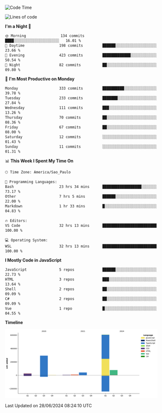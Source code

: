 <!--START_SECTION:waka-->
![Code Time](http://img.shields.io/badge/Code%20Time-2%2C582%20hrs%2025%20mins-blue)

![Lines of code](https://img.shields.io/badge/From%20Hello%20World%20I%27ve%20Written-1.0%20million%20lines%20of%20code-blue)

**I'm a Night 🦉** 

```text
🌞 Morning                134 commits         ████░░░░░░░░░░░░░░░░░░░░░   16.01 % 
🌆 Daytime                198 commits         ██████░░░░░░░░░░░░░░░░░░░   23.66 % 
🌃 Evening                423 commits         █████████████░░░░░░░░░░░░   50.54 % 
🌙 Night                  82 commits          ██░░░░░░░░░░░░░░░░░░░░░░░   09.80 % 
```
📅 **I'm Most Productive on Monday** 

```text
Monday                   333 commits         ██████████░░░░░░░░░░░░░░░   39.78 % 
Tuesday                  233 commits         ███████░░░░░░░░░░░░░░░░░░   27.84 % 
Wednesday                111 commits         ███░░░░░░░░░░░░░░░░░░░░░░   13.26 % 
Thursday                 70 commits          ██░░░░░░░░░░░░░░░░░░░░░░░   08.36 % 
Friday                   67 commits          ██░░░░░░░░░░░░░░░░░░░░░░░   08.00 % 
Saturday                 12 commits          ░░░░░░░░░░░░░░░░░░░░░░░░░   01.43 % 
Sunday                   11 commits          ░░░░░░░░░░░░░░░░░░░░░░░░░   01.31 % 
```


📊 **This Week I Spent My Time On** 

```text
🕑︎ Time Zone: America/Sao_Paulo

💬 Programming Languages: 
Bash                     23 hrs 34 mins      ██████████████████░░░░░░░   73.17 % 
Other                    7 hrs 5 mins        ██████░░░░░░░░░░░░░░░░░░░   22.00 % 
Markdown                 1 hr 33 mins        █░░░░░░░░░░░░░░░░░░░░░░░░   04.83 % 

🔥 Editors: 
VS Code                  32 hrs 13 mins      █████████████████████████   100.00 % 

💻 Operating System: 
WSL                      32 hrs 13 mins      █████████████████████████   100.00 % 
```

**I Mostly Code in JavaScript** 

```text
JavaScript               5 repos             ██████░░░░░░░░░░░░░░░░░░░   22.73 % 
HTML                     3 repos             ███░░░░░░░░░░░░░░░░░░░░░░   13.64 % 
Shell                    2 repos             ██░░░░░░░░░░░░░░░░░░░░░░░   09.09 % 
C#                       2 repos             ██░░░░░░░░░░░░░░░░░░░░░░░   09.09 % 
Vue                      1 repo              █░░░░░░░░░░░░░░░░░░░░░░░░   04.55 % 
```



**Timeline**

![Lines of Code chart](https://raw.githubusercontent.com/jonhoffmam/jonhoffmam/master/assets/bar_graph.png)


 Last Updated on 28/06/2024 08:24:10 UTC
<!--END_SECTION:waka-->

